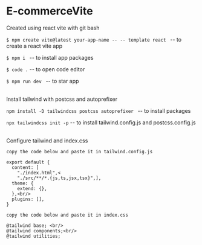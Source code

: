 # E-commerceVite

Created using react vite with git bash<br/>

```$ npm create vite@latest your-app-name -- -- template react ```
-- to create a react vite app<br/>

```$ npm i ```
-- to install app packages<br/>

```$ code .```
-- to open code editor<br/>

```$ npm run dev ```
-- to star app<br/>

<br/>
Install tailwind with postcss and autoprefixer <br/>

```npm install -D tailwindcss postcss autoprefixer ```
-- to install packages<br/>

```npx tailwindcss init -p```
-- to install tailwind.config.js and postcss.config.js<br/>

<br/>
Configure tailwind and index.css<br/>

```copy the code below and paste it in tailwind.config.js```
```/** @type {import('tailwindcss').Config} *
export default {
  content: [
    "./index.html",<
    "./src/**/*.{js,ts,jsx,tsx}",],
  theme: {
    extend: {},
  },<br/>
  plugins: [],
}
```

```copy the code below and paste it in index.css```
```
@tailwind base; <br/>
@tailwind components;<br/>
@tailwind utilities;
```


